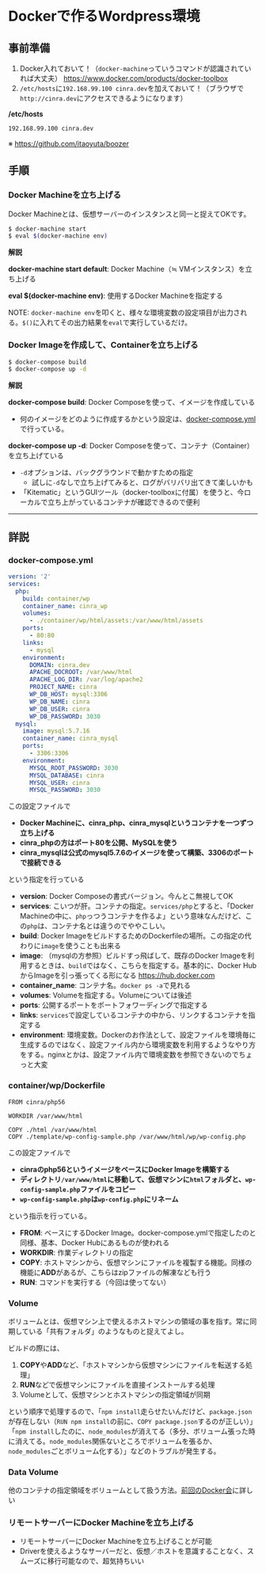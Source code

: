 # Dockerで作るWordpress環境

## 事前準備

1. Docker入れておいて！（`docker-machine`っていうコマンドが認識されていれば大丈夫） https://www.docker.com/products/docker-toolbox
1. `/etc/hosts`に`192.168.99.100 cinra.dev`を加えておいて！（ブラウザで`http://cinra.dev`にアクセスできるようになります）

**/etc/hosts**

```sh
192.168.99.100 cinra.dev
```

※ https://github.com/itaoyuta/boozer

## 手順

### Docker Machineを立ち上げる

Docker Machineとは、仮想サーバーのインスタンスと同一と捉えてOKです。

```sh
$ docker-machine start
$ eval $(docker-machine env)
```

**解説**

**docker-machine start default**: Docker Machine（≒ VMインスタンス）を立ち上げる

**eval $(docker-machine env)**: 使用するDocker Machineを指定する

NOTE: `docker-machine env`を叩くと、様々な環境変数の設定項目が出力される。`$()`に入れてその出力結果を`eval`で実行しているだけ。

### Docker Imageを作成して、Containerを立ち上げる

```sh
$ docker-compose build
$ docker-compose up -d
```

**解説**

**docker-compose build**: Docker Composeを使って、イメージを作成している

- 何のイメージをどのように作成するかという設定は、[docker-compose.yml](https://github.com/cinra/wp-docker/blob/master/docker-compose.yml)で行っている。

**docker-compose up -d**: Docker Composeを使って、コンテナ（Container）を立ち上げている

- `-d`オプションは、バックグラウンドで動かすための指定
  - 試しに`-d`なしで立ち上げてみると、ログがバリバリ出てきて楽しいかも
- 「Kitematic」というGUIツール（docker-toolboxに付属）を使うと、今ローカルで立ち上がっているコンテナが確認できるので便利

---

## 詳説

### docker-compose.yml

```yaml
version: '2'
services:
  php:
    build: container/wp
    container_name: cinra_wp
    volumes:
      - ./container/wp/html/assets:/var/www/html/assets
    ports:
      - 80:80
    links:
      - mysql
    environment:
      DOMAIN: cinra.dev
      APACHE_DOCROOT: /var/www/html
      APACHE_LOG_DIR: /var/log/apache2
      PROJECT_NAME: cinra
      WP_DB_HOST: mysql:3306
      WP_DB_NAME: cinra
      WP_DB_USER: cinra
      WP_DB_PASSWORD: 3030
  mysql:
    image: mysql:5.7.16
    container_name: cinra_mysql
    ports:
      - 3306:3306
    environment:
      MYSQL_ROOT_PASSWORD: 3030
      MYSQL_DATABASE: cinra
      MYSQL_USER: cinra
      MYSQL_PASSWORD: 3030
```

この設定ファイルで

- **Docker Machineに、cinra_php、cinra_mysqlというコンテナを一つずつ立ち上げる**
- **cinra_phpの方はポート80を公開、MySQLを使う**
- **cinra_mysqlは公式のmysql5.7.6のイメージを使って構築、3306のポートで接続できる**

という指定を行っている

- **version**: Docker Composeの書式バージョン。今んとこ無視してOK
- **services**: こいつが肝。コンテナの指定。`services/php`とすると、「Docker Machineの中に、`php`っつうコンテナを作るよ」という意味なんだけど、この`php`は、コンテナ名とは違うのでややこしい。
- **build**: Docker ImageをビルドするためのDockerfileの場所。この指定の代わりに`image`を使うことも出来る
- **image**: （mysqlの方参照）ビルドすっ飛ばして、既存のDocker Imageを利用するときは、`build`ではなく、こちらを指定する。基本的に、Docker HubからImageを引っ張ってくる形になる https://hub.docker.com
- **container_name**: コンテナ名。`docker ps -a`で見れる
- **volumes**: Volumeを指定する。Volumeについては後述
- **ports**: 公開するポートをポートフォワーディングで指定する
- **links**: `services`で設定しているコンテナの中から、リンクするコンテナを指定する
- **environment**: 環境変数。Dockerのお作法として、設定ファイルを環境毎に生成するのではなく、設定ファイル内から環境変数を利用するようなやり方をする。nginxとかは、設定ファイル内で環境変数を参照できないのでちょっと大変

### container/wp/Dockerfile

```docker
FROM cinra/php56

WORKDIR /var/www/html

COPY ./html /var/www/html
COPY ./template/wp-config-sample.php /var/www/html/wp/wp-config.php
```

この設定ファイルで

- **cinraのphp56というイメージをベースにDocker Imageを構築する**
- **ディレクトリ`/var/www/html`に移動して、仮想マシンに`html`フォルダと、`wp-config-sample.php`ファイルをコピー**
- **`wp-config-sample.php`は`wp-config.php`にリネーム**

という指示を行っている。

- **FROM**: ベースにするDocker Image。docker-compose.ymlで指定したのと同様、基本、Docker Hubにあるものが使われる
- **WORKDIR**: 作業ディレクトリの指定
- **COPY**: ホストマシンから、仮想マシンにファイルを複製する機能。同様の機能に**ADD**があるが、こちらはzipファイルの解凍なども行う
- **RUN**: コマンドを実行する（今回は使ってない）

### Volume

ボリュームとは、仮想マシン上で使えるホストマシンの領域の事を指す。常に同期している「共有フォルダ」のようなものと捉えてよし。

ビルドの際には、

1. **COPY**や**ADD**など、「ホストマシンから仮想マシンにファイルを転送する処理」
1. **RUN**などで仮想マシンにファイルを直接インストールする処理
1. Volumeとして、仮想マシンとホストマシンの指定領域が同期

という順序で処理するので、「`npm install`走らせたいんだけど、`package.json`が存在しない（`RUN npm install`の前に、`COPY package.json`するのが正しい）」「`npm install`したのに、`node_modules`が消えてる（多分、ボリューム張った時に消えてる。`node_modules`関係ないところでボリュームを張るか、`node_modules`ごとボリューム化する）」などのトラブルが発生する。

### Data Volume

他のコンテナの指定領域をボリュームとして扱う方法。[前回のDocker会](https://github.com/itaoyuta/boozer)に詳しい

### リモートサーバーにDocker Machineを立ち上げる

- リモートサーバーにDocker Machineを立ち上げることが可能
- Driverを使えるようなサーバーだと、仮想／ホストを意識することなく、スムーズに移行可能なので、超気持ちいい